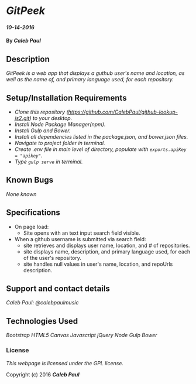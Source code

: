 
# _GitPeek_

#### _10-14-2016_

#### By _**Caleb Paul**_

## Description

_GitPeek is a web app that displays a guthub user's name and location, as well as the name of, and primary language used, for each repository._

## Setup/Installation Requirements

* _Clone this repository (https://github.com/CalebPaul/github-lookup-js2.git) to your desktop._
* _Install Node Package Manager(npm)._
* _Install Gulp and Bower._
* _Install all dependencies listed in the package.json, and bower.json files._
* _Navigate to project folder in terminal._
* _Create .env file in main level of directory, populate with `exports.apiKey = "apikey"`._
* _Type `gulp serve` in terminal._


## Known Bugs

_None known_

## Specifications
* On page load:
    - Site opens with an text input search field visible.
* When a github username is submitted via search field:
    - site retrieves and displays user name, location, and # of repositories.
    - site displays name, description, and primary language used, for each of the user's repository.
    - site handles null values in user's name, location, and repoUrls description.

## Support and contact details

_Caleb Paul: @calebpaulmusic_


## Technologies Used

_Bootstrap_
_HTML5 Canvas_
_Javascript_
_jQuery_
_Node_
_Gulp_
_Bower_

### License
*This webpage is licensed under the GPL license.*

Copyright (c) 2016 **_Caleb Paul_**
